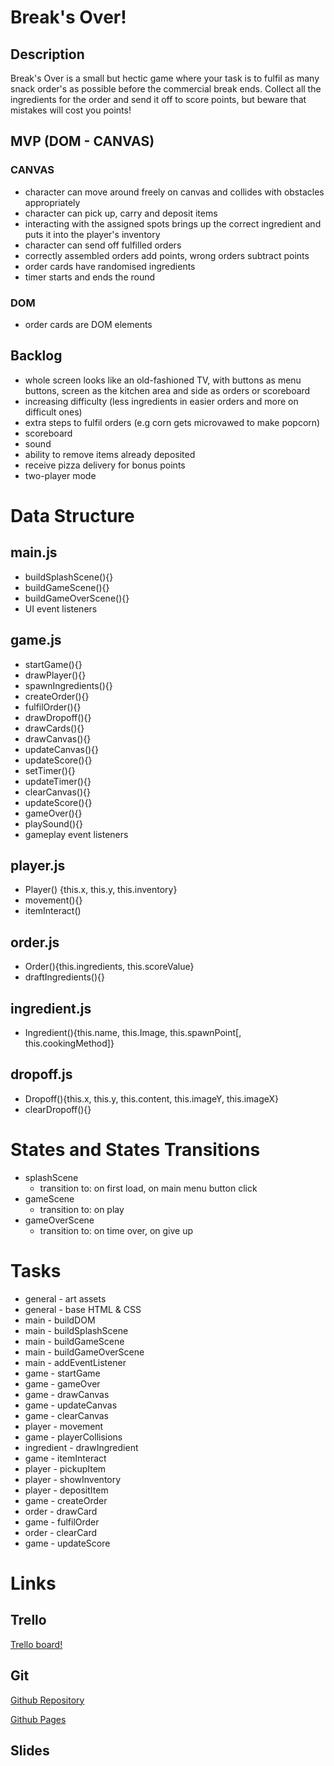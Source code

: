 # Break's Over!

## Description

Break's Over is a small but hectic game where your task is to fulfil as many snack order's as possible before the commercial break ends. Collect all the ingredients for the order and send it off to score points, but beware that mistakes will cost you points!

## MVP (DOM - CANVAS)

### CANVAS

- character can move around freely on canvas and collides with obstacles appropriately
- character can pick up, carry and deposit items
- interacting with the assigned spots brings up the correct ingredient and puts it into the player's inventory
- character can send off fulfilled orders
- correctly assembled orders add points, wrong orders subtract points
- order cards have randomised ingredients
- timer starts and ends the round

### DOM

- order cards are DOM elements

## Backlog

- whole screen looks like an old-fashioned TV, with buttons as menu buttons, screen as the kitchen area and side as orders or scoreboard
- increasing difficulty (less ingredients in easier orders and more on difficult ones)
- extra steps to fulfil orders (e.g corn gets microvawed to make popcorn)
- scoreboard
- sound
- ability to remove items already deposited
- receive pizza delivery for bonus points
- two-player mode

# Data Structure

## main.js

- buildSplashScene(){}
- buildGameScene(){}
- buildGameOverScene(){}
- UI event listeners

## game.js

- startGame(){}
- drawPlayer(){}
- spawnIngredients(){}
- createOrder(){}
- fulfilOrder(){}
- drawDropoff(){}
- drawCards(){}
- drawCanvas(){}
- updateCanvas(){}
- updateScore(){}
- setTimer(){}
- updateTimer(){}
- clearCanvas(){}
- updateScore(){}
- gameOver(){}
- playSound(){}
- gameplay event listeners

## player.js

- Player() {this.x, this.y, this.inventory}
- movement(){}
- itemInteract()

## order.js

- Order(){this.ingredients, this.scoreValue}
- draftIngredients(){}

## ingredient.js

- Ingredient(){this.name, this.Image, this.spawnPoint[, this.cookingMethod]}

## dropoff.js

- Dropoff(){this.x, this.y, this.content, this.imageY, this.imageX}
- clearDropoff(){}

# States and States Transitions

- splashScene
  - transition to: on first load, on main menu button click
- gameScene
  - transition to: on play
- gameOverScene
  - transition to: on time over, on give up

# Tasks

- general - art assets
- general - base HTML & CSS
- main - buildDOM
- main - buildSplashScene
- main - buildGameScene
- main - buildGameOverScene
- main - addEventListener
- game - startGame
- game - gameOver
- game - drawCanvas
- game - updateCanvas
- game - clearCanvas
- player - movement
- game - playerCollisions
- ingredient - drawIngredient
- game - itemInteract
- player - pickupItem
- player - showInventory
- player - depositItem
- game - createOrder
- order - drawCard
- game - fulfilOrder
- order - clearCard
- game - updateScore

# Links

## Trello

[Trello board!](https://trello.com/b/XfQw0ZQ0/breaks-over)

## Git

[Github Repository](https://github.com/LauraSalakari/breaks-over)

[Github Pages](https://laurasalakari.github.io/breaks-over/)

## Slides
